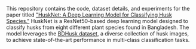 This repository contains the code, dataset details, and experiments for the paper titled ["HuskNet: A Deep Learning Model for Classifying Husk Species."](link) HuskNet is a ResNet50-based deep learning model designed to classify husks from eight different plant species found in Bangladesh. The model leverages the [BDHusk dataset](https://data.mendeley.com/datasets/h754ntdtfx/1), a diverse collection of husk images, to achieve state-of-the-art performance in multi-class classification tasks.

